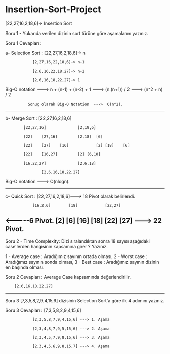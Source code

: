 # Insertion-Sort-Project

[22,27,16,2,18,6]-> Insertion Sort

Soru 1 - Yukarıda verilen dizinin sort türüne göre aşamalarını yazınız.

Soru 1 Cevapları :

a- Selection Sort :  	[22,27,16,2,18,6]-> n
				
				[2,27,16,22,18,6]-> n-1

				[2,6,16,22,18,27]-> n-2

				[2,6,16,18,22,27]-> 1

Big-O notation ---> n + (n-1) + (n-2) + 1 ---> (n.(n+1)) / 2 ---> (n^2 + n) / 2

			  Sonuç olarak Big-O Notation  --->  O(n^2).	
----------------------------------------------------------------------------------------------------------------

b- Merge Sort :		[22,27,16,2,18,6]

			[22,27,16]				[2,18,6]

			[22]	[27,16]			[2,18]	[6]
		
			[22]	[27]	[16]			[2]	[18]	[6]
		
			[22]	[16,27]			[2]	[6,18]

			[16,22,27]				[2,6,18]

					[2,6,16,18,22,27]

Big-O notation --->   O(nlogn).	

---------------------------------------------------------------------------------------------------------------

c- Quick Sort :		[22,27,16,2,18,6]---> 18 Pivot olarak belirlendi.

				[16,2,6]   		[18]			[22,27]

   <-----6 Pivot.	[2]	[6]	[16]		[18]		[22]		[27] ---> 22 Pivot.
---------------------------------------------------------------------------------------------------------------

Soru 2 - Time Complexity: Dizi sıralandıktan sonra 18 sayısı aşağıdaki case'lerden hangisinin kapsamına girer ? Yazınız.

1 - Average case	: Aradığımız sayının ortada olması,
2 - Worst case	: Aradığımız sayının sonda olması,
3 - Best case	: Aradığımız sayının dizinin en başında olması.

Soru 2 Cevapları : Average Case kapsamında değerlendirilir.

		[2,6,16,18,22,27]

-----------------------------------------------------------------------------------------------------------------


Soru 3		 	[7,3,5,8,2,9,4,15,6] dizisinin Selection Sort'a göre ilk 4 adımını yazınız.

Soru 3 Cevapları : 	[7,3,5,8,2,9,4,15,6]

				[2,3,5,8,7,9,4,15,6] ---> 1. Aşama

				[2,3,4,8,7,9,5,15,6] ---> 2. Aşama

				[2,3,4,5,7,9,8,15,6] ---> 3. Aşama

				[2,3,4,5,6,9,8,15,7] ---> 4. Aşama
